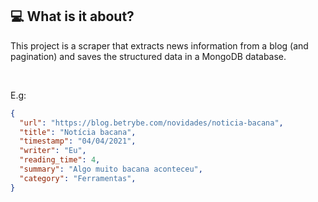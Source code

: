 ## 💻 What is it about?

This project is a scraper that extracts news information from a blog (and pagination) and saves the structured data in a MongoDB database.

<br>

E.g:

```json
{
  "url": "https://blog.betrybe.com/novidades/noticia-bacana",
  "title": "Notícia bacana",
  "timestamp": "04/04/2021",
  "writer": "Eu",
  "reading_time": 4,
  "summary": "Algo muito bacana aconteceu",
  "category": "Ferramentas",
}
  ```
